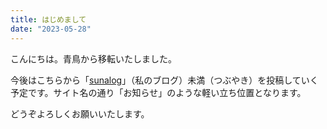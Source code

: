 ```yaml
---
title: はじめまして
date: "2023-05-28"
---
```

こんにちは。青鳥から移転いたしました。

今後はこちらから「[sunalog](https://ghsable.github.io/sunalog/)」（私のブログ）未満（つぶやき）を投稿していく予定です。サイト名の通り「お知らせ」のような軽い立ち位置となります。

どうぞよろしくお願いいたします。
